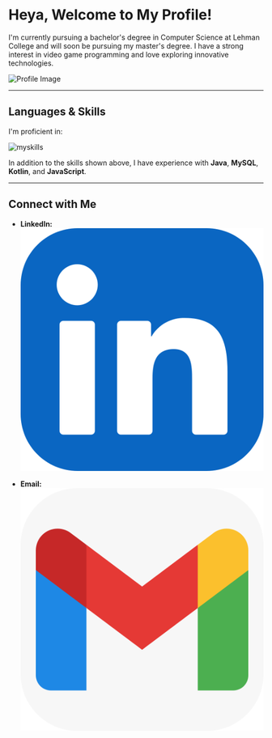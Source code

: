 # Heya, Welcome to My Profile!

I'm currently pursuing a bachelor's degree in Computer Science at Lehman College and will soon be pursuing my master's degree. I have a strong interest in video game programming and love exploring innovative technologies.

![Profile Image](https://github.com/user-attachments/assets/e7077028-4eb0-44e3-a77e-2fe91e379ba7)

---

## Languages & Skills

I'm proficient in:

![myskills](https://skillicons.dev/icons?i=java,mysql,nodejs,discord,kotlin)

In addition to the skills shown above, I have experience with **Java**, **MySQL**, **Kotlin**, and **JavaScript**.

---

## Connect with Me

- **LinkedIn:**  
  [![LinkedIn Icon](https://github.com/tandpfun/skill-icons/raw/main/icons/LinkedIn.svg)](https://www.linkedin.com/in/angel-doqaj-550552354)

- **Email:**  
  [![Gmail Icon](https://github.com/tandpfun/skill-icons/raw/main/icons/Gmail-Light.svg)](mailto:angeljosephdoqaj@gmail.com)
